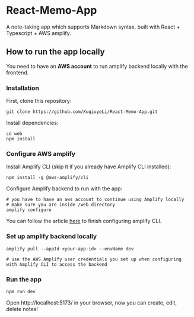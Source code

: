 # React-Memo-App
A note-taking app which supports Markdown syntax, built with React + Typescript + AWS amplify.


## How to run the app locally
You need to have an **AWS account** to run amplify backend locally with the frontend.

### Installation

First, clone this repository:

<!-- start:code block -->
```
git clone https://github.com/XuqiuyeLi/React-Memo-App.git
```

Install dependencies:
```
cd web
npm install
```

### Configure AWS amplify
Install Amplify CLI (skip it if you already have Amplify CLI installed):
```
npm install -g @aws-amplify/cli
```
Configure Amplify backend to run with the app:
```
# you have to have an aws account to continue using Amplify locally
# make sure you are inside /web directory
amplify configure
```
You can follow the article [here](https://docs.amplify.aws/javascript/tools/cli/start/set-up-cli/#configure-the-amplify-cli) to finish configuring amplify CLI.

### Set up amplify backend locally
```
amplify pull --appId <your-app-id> --envName dev

# use the AWS Amplify user credentials you set up when configuring with Amplify CLI to access the backend
```

### Run the app
```
npm run dev
```

Open http://localhost:5173/ in your browser, now you can create, edit, delete notes!
<!-- end:code block -->
